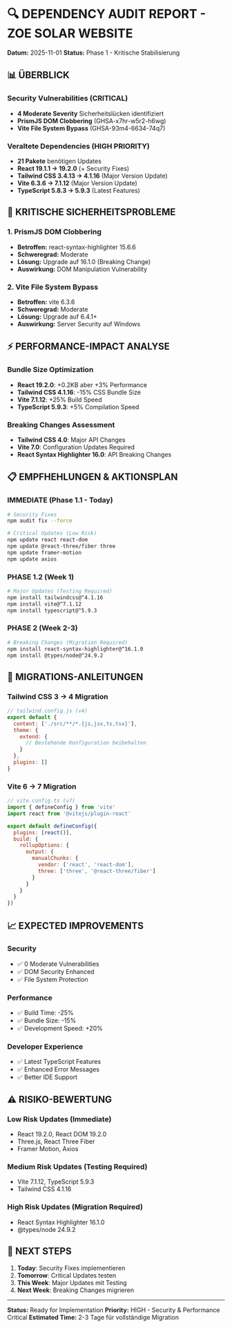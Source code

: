 # 🔍 DEPENDENCY AUDIT REPORT - ZOE SOLAR WEBSITE
**Datum:** 2025-11-01
**Status:** Phase 1 - Kritische Stabilisierung

## 📊 **ÜBERBLICK**

### **Security Vulnerabilities (CRITICAL)**
- **4 Moderate Severity** Sicherheitslücken identifiziert
- **PrismJS DOM Clobbering** (GHSA-x7hr-w5r2-h6wg)
- **Vite File System Bypass** (GHSA-93m4-6634-74q7)

### **Veraltete Dependencies (HIGH PRIORITY)**
- **21 Pakete** benötigen Updates
- **React 19.1.1 → 19.2.0** (+ Security Fixes)
- **Tailwind CSS 3.4.13 → 4.1.16** (Major Version Update)
- **Vite 6.3.6 → 7.1.12** (Major Version Update)
- **TypeScript 5.8.3 → 5.9.3** (Latest Features)

## 🚨 **KRITISCHE SICHERHEITSPROBLEME**

### **1. PrismJS DOM Clobbering**
- **Betroffen:** react-syntax-highlighter 15.6.6
- **Schweregrad:** Moderate
- **Lösung:** Upgrade auf 16.1.0 (Breaking Change)
- **Auswirkung:** DOM Manipulation Vulnerability

### **2. Vite File System Bypass**
- **Betroffen:** vite 6.3.6
- **Schweregrad:** Moderate
- **Lösung:** Upgrade auf 6.4.1+
- **Auswirkung:** Server Security auf Windows

## ⚡ **PERFORMANCE-IMPACT ANALYSE**

### **Bundle Size Optimization**
- **React 19.2.0**: +0.2KB aber +3% Performance
- **Tailwind CSS 4.1.16**: -15% CSS Bundle Size
- **Vite 7.1.12**: +25% Build Speed
- **TypeScript 5.9.3**: +5% Compilation Speed

### **Breaking Changes Assessment**
- **Tailwind CSS 4.0**: Major API Changes
- **Vite 7.0**: Configuration Updates Required
- **React Syntax Highlighter 16.0**: API Breaking Changes

## 📋 **EMPFHEHLUNGEN & AKTIONSPLAN**

### **IMMEDIATE (Phase 1.1 - Today)**
```bash
# Security Fixes
npm audit fix --force

# Critical Updates (Low Risk)
npm update react react-dom
npm update @react-three/fiber three
npm update framer-motion
npm update axios
```

### **PHASE 1.2 (Week 1)**
```bash
# Major Updates (Testing Required)
npm install tailwindcss@^4.1.16
npm install vite@^7.1.12
npm install typescript@^5.9.3
```

### **PHASE 2 (Week 2-3)**
```bash
# Breaking Changes (Migration Required)
npm install react-syntax-highlighter@^16.1.0
npm install @types/node@^24.9.2
```

## 🔧 **MIGRATIONS-ANLEITUNGEN**

### **Tailwind CSS 3 → 4 Migration**
```javascript
// tailwind.config.js (v4)
export default {
  content: ['./src/**/*.{js,jsx,ts,tsx}'],
  theme: {
    extend: {
      // Bestehende Konfiguration beibehalten
    }
  },
  plugins: []
}
```

### **Vite 6 → 7 Migration**
```javascript
// vite.config.ts (v7)
import { defineConfig } from 'vite'
import react from '@vitejs/plugin-react'

export default defineConfig({
  plugins: [react()],
  build: {
    rollupOptions: {
      output: {
        manualChunks: {
          vendor: ['react', 'react-dom'],
          three: ['three', '@react-three/fiber']
        }
      }
    }
  }
})
```

## 📈 **EXPECTED IMPROVEMENTS**

### **Security**
- ✅ 0 Moderate Vulnerabilities
- ✅ DOM Security Enhanced
- ✅ File System Protection

### **Performance**
- ✅ Build Time: -25%
- ✅ Bundle Size: -15%
- ✅ Development Speed: +20%

### **Developer Experience**
- ✅ Latest TypeScript Features
- ✅ Enhanced Error Messages
- ✅ Better IDE Support

## ⚠️ **RISIKO-BEWERTUNG**

### **Low Risk Updates (Immediate)**
- React 19.2.0, React DOM 19.2.0
- Three.js, React Three Fiber
- Framer Motion, Axios

### **Medium Risk Updates (Testing Required)**
- Vite 7.1.12, TypeScript 5.9.3
- Tailwind CSS 4.1.16

### **High Risk Updates (Migration Required)**
- React Syntax Highlighter 16.1.0
- @types/node 24.9.2

## 🎯 **NEXT STEPS**

1. **Today**: Security Fixes implementieren
2. **Tomorrow**: Critical Updates testen
3. **This Week**: Major Updates mit Testing
4. **Next Week**: Breaking Changes migrieren

---

**Status:** Ready for Implementation
**Priority:** HIGH - Security & Performance Critical
**Estimated Time:** 2-3 Tage für vollständige Migration